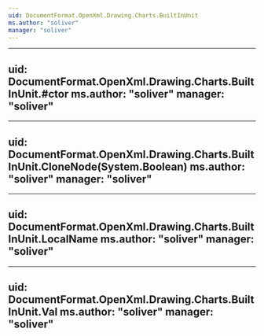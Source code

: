 ```yaml
---
uid: DocumentFormat.OpenXml.Drawing.Charts.BuiltInUnit
ms.author: "soliver"
manager: "soliver"
---
```


---
uid: DocumentFormat.OpenXml.Drawing.Charts.BuiltInUnit.#ctor
ms.author: "soliver"
manager: "soliver"
---

---
uid: DocumentFormat.OpenXml.Drawing.Charts.BuiltInUnit.CloneNode(System.Boolean)
ms.author: "soliver"
manager: "soliver"
---

---
uid: DocumentFormat.OpenXml.Drawing.Charts.BuiltInUnit.LocalName
ms.author: "soliver"
manager: "soliver"
---

---
uid: DocumentFormat.OpenXml.Drawing.Charts.BuiltInUnit.Val
ms.author: "soliver"
manager: "soliver"
---
